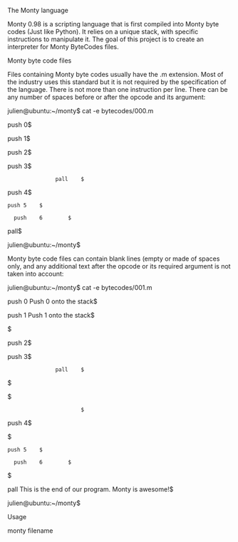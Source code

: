 The Monty language

Monty 0.98 is a scripting language that is first compiled into Monty byte codes (Just like Python). It relies on a unique stack, with specific instructions to manipulate it. The goal of this project is to create an interpreter for Monty ByteCodes files.



Monty byte code files

Files containing Monty byte codes usually have the .m extension. Most of the industry uses this standard but it is not required by the specification of the language. There is not more than one instruction per line. There can be any number of spaces before or after the opcode and its argument:



julien@ubuntu:~/monty$ cat -e bytecodes/000.m

push 0$

push 1$

push 2$

  push 3$

                   pall    $

push 4$

    push 5    $

      push    6        $

pall$

julien@ubuntu:~/monty$

Monty byte code files can contain blank lines (empty or made of spaces only, and any additional text after the opcode or its required argument is not taken into account:



julien@ubuntu:~/monty$ cat -e bytecodes/001.m

push 0 Push 0 onto the stack$

push 1 Push 1 onto the stack$

$

push 2$

  push 3$

                   pall    $

$

$

                           $

push 4$

$

    push 5    $

      push    6        $

$

pall This is the end of our program. Monty is awesome!$

julien@ubuntu:~/monty$

Usage

monty filename
